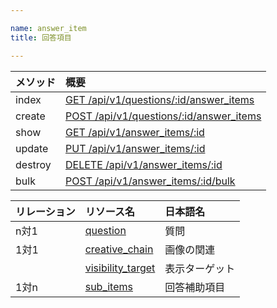 ```yaml
---

name: answer_item
title: 回答項目

---
```


|メソッド|概要|
|:---|:---|
|index|[GET /api/v1/questions/:id/answer_items](#answer_item_index)|
|create|[POST /api/v1/questions/:id/answer_items](#answer_item_create)|
|show|[GET /api/v1/answer_items/:id](#answer_item_show)|
|update|[PUT /api/v1/answer_items/:id](#answer_item_update)|
|destroy|[DELETE /api/v1/answer_items/:id](#answer_item_delete)|
|bulk|[POST /api/v1/answer_items/:id/bulk](#answer_item_bulk)|

|リレーション|リソース名|日本語名|
|:---|:---|:---|
|n対1|[question](#question)|質問|
|1対1|[creative_chain](#creative_chain)|画像の関連|
||[visibility_target](#visibility_target)|表示ターゲット|
|1対n|[sub_items](#sub_item)|回答補助項目|

